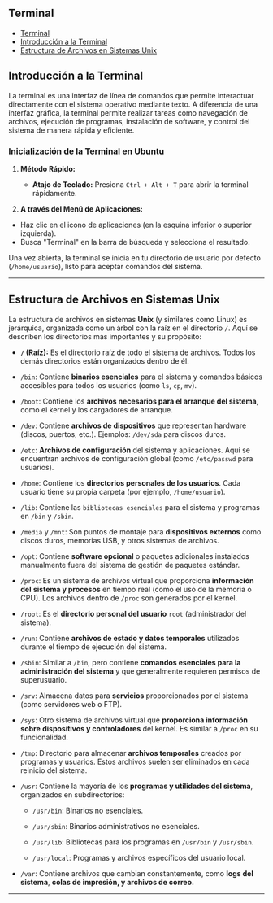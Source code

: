 ## Terminal

- [Terminal](#terminal)
- [Introducción a la Terminal](#introducción-a-la-terminal)
- [Estructura de Archivos en Sistemas Unix](#estructura-de-archivos-en-sistemas-unix)


## Introducción a la Terminal

La terminal es una interfaz de línea de comandos que permite interactuar 
directamente con el sistema operativo mediante texto. A diferencia de una 
interfaz gráfica, la terminal permite realizar tareas como navegación de 
archivos, ejecución de programas, instalación de software, y control del sistema 
de manera rápida y eficiente.

### Inicialización de la Terminal en Ubuntu

1. **Método Rápido:**
   * **Atajo de Teclado:** Presiona `Ctrl + Alt + T` para abrir la terminal 
  	 rápidamente.

2. **A través del Menú de Aplicaciones:**
* Haz clic en el icono de aplicaciones (en la esquina inferior o superior 
  izquierda).
* Busca "Terminal" en la barra de búsqueda y selecciona el resultado.

Una vez abierta, la terminal se inicia en tu directorio de usuario por defecto 
(`/home/usuario`), listo para aceptar comandos del sistema.

---

## Estructura de Archivos en Sistemas Unix

La estructura de archivos en sistemas **Unix** (y similares como Linux) es 
jerárquica, organizada como un árbol con la raíz en el directorio `/`. Aquí se 
describen los directorios más importantes y su propósito:

* **`/` (Raíz):** Es el directorio raíz de todo el sistema de archivos. Todos los 
  demás directorios están organizados dentro de él.

* `/bin`: Contiene **binarios esenciales** para el sistema y comandos básicos 
  accesibles para todos los usuarios (como `ls`, `cp`, `mv`).

* `/boot`: Contiene los **archivos necesarios para el arranque del sistema**, como el 
  kernel y los cargadores de arranque.

* `/dev`: Contiene **archivos de dispositivos** que representan hardware (discos, 
  puertos, etc.). Ejemplos: `/dev/sda` para discos duros.

* `/etc`: **Archivos de configuración** del sistema y aplicaciones. Aquí se encuentran 
  archivos de configuración global (como `/etc/passwd` para usuarios).

* `/home`: Contiene los **directorios personales de los usuarios**. Cada usuario tiene 
  su propia carpeta (por ejemplo, `/home/usuario`).

* `/lib`: Contiene las `bibliotecas esenciales` para el sistema y programas en `/bin` 
  y `/sbin`.

* `/media` y `/mnt`: Son puntos de montaje para **dispositivos externos** como discos 
  duros, memorias USB, y otros sistemas de archivos.

* `/opt`: Contiene **software opcional** o paquetes adicionales instalados manualmente 
  fuera del sistema de gestión de paquetes estándar.

* `/proc`: Es un sistema de archivos virtual que proporciona **información del** 
  **sistema y procesos** en tiempo real (como el uso de la memoria o CPU). Los 
  archivos dentro de `/proc` son generados por el kernel.

* `/root`: Es el **directorio personal del usuario** `root` (administrador del sistema). 

* `/run`: Contiene **archivos de estado y datos temporales** utilizados durante el 
  tiempo de ejecución del sistema.

* `/sbin`: Similar a `/bin`, pero contiene **comandos esenciales para la** 
  **administración del sistema** y que generalmente requieren permisos de 
  superusuario.

* `/srv`: Almacena datos para **servicios** proporcionados por el sistema (como 
  servidores web o FTP).

* `/sys`: Otro sistema de archivos virtual que **proporciona información sobre** 
  **dispositivos y controladores** del kernel. Es similar a `/proc` en su 
  funcionalidad.

* `/tmp`: Directorio para almacenar **archivos temporales** creados por programas y 
  usuarios. Estos archivos suelen ser eliminados en cada reinicio del sistema.

* `/usr`: Contiene la mayoría de los **programas y utilidades del sistema**, 
  organizados en subdirectorios:

  * `/usr/bin`: Binarios no esenciales.
  
  * `/usr/sbin`: Binarios administrativos no esenciales.
  
  * `/usr/lib`: Bibliotecas para los programas en `/usr/bin` y `/usr/sbin`.
  
  * `/usr/local`: Programas y archivos específicos del usuario local.

* `/var`: Contiene archivos que cambian constantemente, como **logs del sistema**, 
  **colas de impresión, y archivos de correo.**

---


